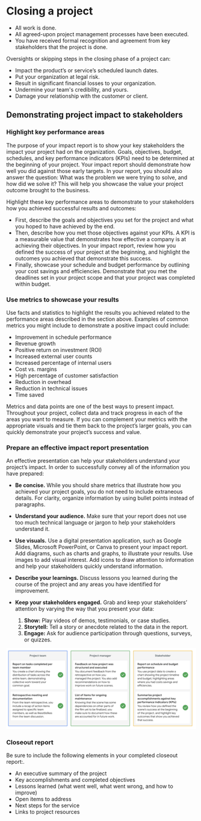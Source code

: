 # Closing a project

* All work is done.
* All agreed-upon project management processes have been executed.
* You have received formal recognition and agreement from key stakeholders that the project is done.

Oversights or skipping steps in the closing phase of a project can:
* Impact the product’s or service’s scheduled launch dates.
* Put your organization at legal risk.
* Result in significant financial losses to your organization.
* Undermine your team's credibility, and yours.
* Damage your relationship with the customer or client.

## Demonstrating project impact to stakeholders

### Highlight key performance areas
The purpose of your impact report is to show your key stakeholders the impact your project had on the organization. Goals, objectives, budget, schedules, and key performance indicators (KPIs) need to be determined at the beginning of your project. 
Your impact report should demonstrate how well you did against those early targets. In your report, you should also answer the question: What was the problem we were trying to solve, and how did we solve it? This will help you showcase the value your project outcome brought to the business.

Highlight these key performance areas to demonstrate to your stakeholders how you achieved successful results and outcomes:
* First, describe the goals and objectives you set for the project and what you hoped to have achieved by the end. 
* Then, describe how you met those objectives against your KPIs. A KPI is a measurable value that demonstrates how effective a company is at achieving their objectives. In your impact report, review how you defined the success of your project at the beginning, and highlight the outcomes you achieved that demonstrate this success.
* Finally, showcase your schedule and budget performance by outlining your cost savings and efficiencies. Demonstrate that you met the deadlines set in your project scope and that your project was completed within budget.

### Use metrics to showcase your results
Use facts and statistics to highlight the results you achieved related to the performance areas described in the section above. Examples of common metrics you might include to demonstrate a positive impact could include: 
* Improvement in schedule performance
* Revenue growth
* Positive return on investment (ROI)
* Increased external user counts
* Increased percentage of internal users 
* Cost vs. margins
* High percentage of customer satisfaction 
* Reduction in overhead
* Reduction in technical issues
* Time saved

Metrics and data points are one of the best ways to present impact. Throughout your project, collect data and track progress in each of the areas you want to measure. If you can complement your metrics with the appropriate visuals and tie them back to the project’s larger goals, you can quickly demonstrate your project’s success and value.

### Prepare an effective impact report presentation
An effective presentation can help your stakeholders understand your project’s impact. In order to successfully convey all of the information you have prepared: 

* __Be concise.__ While you should share metrics that illustrate how you achieved your project goals, you do not need to include extraneous details. For clarity, organize information by using bullet points instead of paragraphs. 

* __Understand your audience.__
Make sure that your report does not use too much technical language or jargon to help your stakeholders understand it.

* __Use visuals.__
Use a digital presentation application, such as Google Slides, Microsoft PowerPoint, or Canva to present your impact report. Add diagrams, such as charts and graphs, to illustrate your results. Use images to add visual interest. Add icons to draw attention to information and help your stakeholders quickly understand information.

* __Describe your learnings.__
Discuss lessons you learned during the course of the project and any areas you have identified for improvement.

* __Keep your stakeholders engaged.__
Grab and keep your stakeholders’ attention by varying the way that you present your data:
  1. __Show:__ Play videos of demos, testimonials, or case studies.
  2. __Storytell:__ Tell a story or anecdote related to the data in the report. 
  3. __Engage:__ Ask for audience participation through questions, surveys, or quizzes.


![benefits-project-closing](benefits-project-closing.png)

### Closeout report
Be sure to include the following elements in your completed closeout report:.
* An executive summary of the project
* Key accomplishments and completed objectives
* Lessons learned (what went well, what went wrong, and how to improve)
* Open items to address
* Next steps for the service
* Links to project resources

